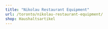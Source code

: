 ```yaml
---
title: "Nikolau Restaurant Equipment"
url: /toronto/nikolau-restaurant-equipment/
shop: Haushaltsartikel
---
```


